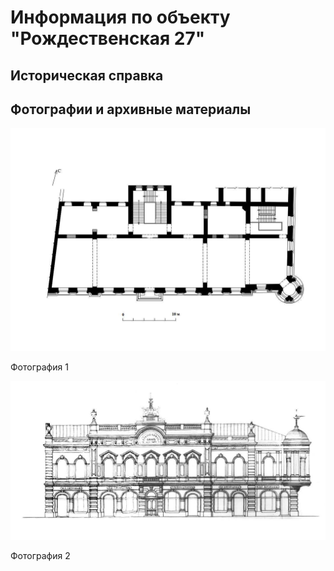 # Информация по объекту "Рождественская 27"

## Историческая справка

## Фотографии и архивные материалы

![1](/BuidingsInfo/4e740e22-87bd-4b8e-a967-4bf895fcf3c4/1_Compressed.jpg)

Фотография 1

![2](/BuidingsInfo/4e740e22-87bd-4b8e-a967-4bf895fcf3c4/60.3.ПроектдоходногодомаН.А.Бугрова_Compressed.jpg)

Фотография 2

